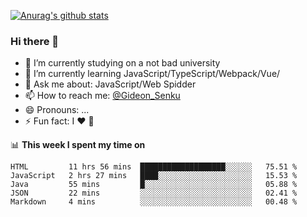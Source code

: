 [![Anurag's github stats](https://github-readme-stats.vercel.app/api?username=gideonsenku)](https://github.com/anuraghazra/github-readme-stats)
### Hi there 👋
- 🔭 I’m currently studying on a not bad university 
- 🌱 I’m currently learning JavaScript/TypeScript/Webpack/Vue/
- 💬 Ask me about: JavaScript/Web Spidder 
- 📫 How to reach me: [@Gideon_Senku](https://t.me/Gideon_Senku)
- 😄 Pronouns: ...
- ⚡ Fun fact: I ❤️ 🎵

📊 **This week I spent my time on**
<!--START_SECTION:waka-->
```text
HTML         11 hrs 56 mins  ███████████████████░░░░░░   75.51 % 
JavaScript   2 hrs 27 mins   ████░░░░░░░░░░░░░░░░░░░░░   15.53 % 
Java         55 mins         █░░░░░░░░░░░░░░░░░░░░░░░░   05.88 % 
JSON         22 mins         ░░░░░░░░░░░░░░░░░░░░░░░░░   02.41 % 
Markdown     4 mins          ░░░░░░░░░░░░░░░░░░░░░░░░░   00.48 %
```
<!--END_SECTION:waka-->

<!--
**GideonSenku/GideonSenku** is a ✨ _special_ ✨ repository because its `README.md` (this file) appears on your GitHub profile.

Here are some ideas to get you started:

- 🔭 I’m currently working on ...
- 🌱 I’m currently learning ...
- 👯 I’m looking to collaborate on ...
- 🤔 I’m looking for help with ...
- 💬 Ask me about ...
- 📫 How to reach me: ...
- 😄 Pronouns: ...
- ⚡ Fun fact: ...
-->
